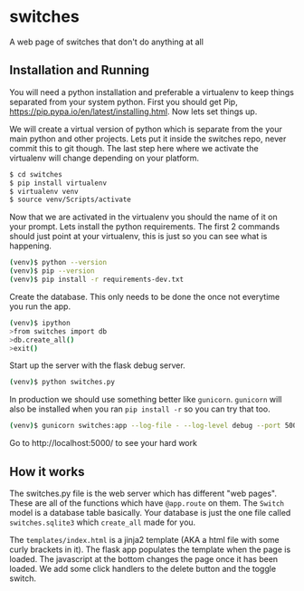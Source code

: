 # switches
A web page of switches that don't do anything at all

## Installation and Running

You will need a python installation and preferable a virtualenv to keep things separated from your system python. First you should get Pip, https://pip.pypa.io/en/latest/installing.html. Now lets set things up.

We will create a virtual version of python which is separate from the your main python and other projects. Lets put it inside the switches repo, never commit this to git though. The last step here where we activate the virtualenv will change depending on your platform.

```sh
$ cd switches
$ pip install virtualenv
$ virtualenv venv
$ source venv/Scripts/activate
```

Now that we are activated in the virtualenv you should the name of it on your prompt. Lets install the python requirements. The first 2 commands should just point at your virtualenv, this is just so you can see what is happening.

```sh
(venv)$ python --version
(venv)$ pip --version
(venv)$ pip install -r requirements-dev.txt
```


Create the database. This only needs to be done the once not everytime you run the app.

```sh
(venv)$ ipython
>from switches import db
>db.create_all()
>exit()
```

Start up the server with the flask debug server.

```sh
(venv)$ python switches.py
```

In production we should use something better like `gunicorn`. `gunicorn` will also be installed when you ran `pip install -r` so you can try that too.

```sh
(venv)$ gunicorn switches:app --log-file - --log-level debug --port 5000
```

Go to http://localhost:5000/ to see your hard work


## How it works
The switches.py file is the web server which has different "web pages". These are all of the functions which have `@app.route` on them. The `Switch` model is a database table basically. Your database is just the one file called `switches.sqlite3` which `create_all` made for you.

The `templates/index.html` is a jinja2 template (AKA a html file with some curly brackets in it). The flask app populates the template when the page is loaded. The javascript at the bottom changes the page once it has been loaded. We add some click handlers to the delete button and the toggle switch.
